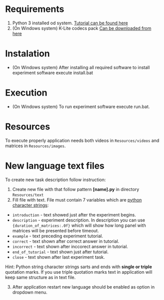 # Requirements
1. Python 3 installed od system. [Tutorial can be found here](https://www.youtube.com/watch?v=yNLw5G1Y65o)
2. (On Windows system) K-Lite codecs pack [Can be downloaded from here](https://www.codecguide.com/download_kl.htm)
# Instalation
 - (On Windows system) After installing all required software to install experiment software execute install.bat
# Execution
- (On Windows system) To run experiment software execute run.bat.
# Resources
To execute properly application needs both videos in `Resources/videos` and matrices in `Resources/images`.
# New language text files
To create new task description follow instruction:
1. Create new file with that follow pattern **\[name\].py** in directory `Resources/text`
2. Fill file with text. File must contain 7 variables which are [python character strings](https://docs.python.org/3.9/library/string.html):
- `introduction` - text showed just after the experiment begins.
- `description` - experiment description. In description you can use `{duration_of_matrices:.0f}` which will show how long panel with matrices will be presented before timeout.
- `example` - text preceding experiment tutorial.
- `correct` - text shown after correct answer in tutorial.
- `incorrect` - text shown after inccorect answer in tutorial.
- `end_of_tutorial` - text shown just after tutorial.
- `close` - text shown after last experiment task.

Hint: Python string character strings sarts and ends with **single or triple** quotation marks. If you use triple quotation marks text in application will keep same structure as in text file.

3. After application restart new language should be enabled as option in dropdown menu.